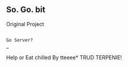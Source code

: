 ## So. Go. bit

Original Project

<code type java>
Go Server?
</code>
_

Help or Eat chilled
By tteeee* TRUD TERPENIE!
